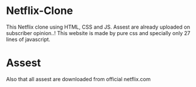 # Netflix-Clone
This Netflix clone using HTML, CSS and JS.
Assest are already uploaded on subscriber opinion..! 
    This website is made by pure css and specially only 27 lines of javascript.
# Assest
  Also that all assest are downloaded from official netflix.com 
